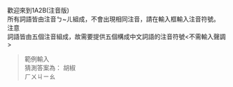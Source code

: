 歡迎來到1A2B(注音版)  
所有詞語皆由注音ㄅ~ㄦ組成，不會出現相同注音，請在輸入框輸入注音符號。  
注意  
詞語皆由五個注音組成，故需要提供五個構成中文詞語的注音符號<不需輸入聲調>  
>範例輸入  
>猜測答案為： 胡椒  
>ㄏㄨㄐㄧㄠ  
